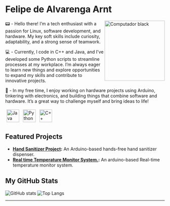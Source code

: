 # Felipe de Alvarenga Arnt
<img src="https://github.com/user-attachments/assets/5c60dfc6-9e99-4d18-968b-80f7d3c163c2" width="190" align="right" alt="Computador black"/> 

<!--<img src="https://your-valid-image-url-here" width="190" align="right" alt="Profile Picture"/>!-->


:pager: - Hello there! I’m a tech enthusiast with a passion for Linux, software development, and hardware. My key soft skills include curiosity, adaptability, and a strong sense of teamwork.

:computer: - Currently, I code in C++ and Java, and I’ve developed some Python scripts to streamline processes at my workplace. I’m always eager to learn new things and explore opportunities to expand my skills and contribute to innovative projects.

:vhs: - In my free time, I enjoy working on hardware projects using Arduino, tinkering with electronics, and building things that combine software and hardware. It’s a great way to challenge myself and bring ideas to life!

<!--:arrow_right: Check out my [Arduino projects](https://github.com/FelipeArnt/HandSanitizerProject), where I’ve built a hands-free hand sanitizer dispenser!-->

<p align="left">
<img src="https://img.shields.io/badge/Java-ED8B00?style=for-the-badge&logo=java&logoColor=white" alt="Java" height="40" style="vertical-align:top; margin:4px">
<img src="https://img.shields.io/badge/Python-14354C?style=for-the-badge&logo=python&logoColor=white" alt="Python" height="40" style="vertical-align:top; margin:4px">
<img src="https://raw.githubusercontent.com/isocpp/logos/master/cpp_logo.png" alt="C++ Logo" width="40" height="40" style="vertical-align:top; margin:4px"/>
<!--<img src="https://img.shields.io/badge/c-%2300599C.svg?style=for-the-badge&logo=c&logoColor=white" alt="C" height="40" style="vertical-align:top; margin:4px">!-->
</p>

## Featured Projects
- **[Hand Sanitizer Project](https://github.com/FelipeArnt/HandSanitizerProject):** An Arduino-based hands-free hand sanitizer dispenser.
- **[Real time Temperature Monitor System.](https://github.com/FelipeArnt/Temperature-Monitoring-System):** An arduino-based Real-time temperature monitor system.

## My GitHub Stats
![GitHub stats](https://github-readme-stats.vercel.app/api?username=felipearnt&show_icons=true&theme=tokyonight)
![Top Langs](https://github-readme-stats.vercel.app/api/top-langs/?username=felipearnt&theme=tokyonight)

---
